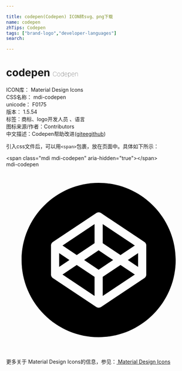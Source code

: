 ```yaml
---

title: codepen(Codepen) ICON转svg、png下载
name: codepen
zhTips: Codepen
tags: ["brand-logo","developer-languages"]
search: 

---
```


# codepen  <small style="font-size: 60%;font-weight: 100">Codepen</small>


<div class="detail-page">
<p>
<span>
ICON库：
<span class="badge-secondary badge">Material Design Icons</span> 
</span>
<br/>
<span>
CSS名称：
<span class="badge-secondary badge">mdi-codepen</span> 
</span>
<br/>
<span>
unicode：
<span class="badge-secondary badge">F0175</span> 
<copy-btn content='F0175' btn-title=""></copy-btn>
<copy-btn :content='String.fromCodePoint(parseInt("F0175", 16))' btn-title="复制U"></copy-btn>
</span>
<br/>
<span>
版本：
<span class="badge-secondary badge">1.5.54</span> 
</span><br/><span>标签：<span class="badge-light badge"><router-link to="/tags/brand-logo.html">商标、logo</router-link></span><span class="badge-light badge"><router-link to="/tags/developer-languages.html">开发人员 、语言</router-link></span></span>
<br/>
<span>图标来源/作者：<span class="badge-light badge">Contributors</span></span> 
<br/>
<span class="zh-detail">中文描述：<span class="badge-primary badge">Codepen</span><span class="help-link"><span>帮助改进</span>(<a href="https://gitee.com/liuwave/icon-helper/edit/master/json/material/codepen.json" target="_blank" rel="noopener noreferrer">gitee</a><a href="https://github.com/liuwave/icon-helper/edit/master/json/material/codepen.json" target="_blank" rel="noopener noreferrer">github</a></span>)</span><br/>
</p>
</div>
<div class="alert alert-dark">
  <i class="mdi mdi-codepen mdi-48px"></i>
  <i class="mdi mdi-codepen mdi-36px"></i>
  <i class="mdi mdi-codepen mdi-24px"></i>
  <i class="mdi mdi-codepen mdi-18px"></i>
</div>
<div>
  <p>引入css文件后，可以用<code>&lt;span&gt;</code>包裹，放在页面中。具体如下所示：    
  </p>
  <div class="alert alert-primary" style="font-size: 14px">
    &lt;span class="mdi mdi-codepen" aria-hidden="true"&gt;&lt;/span&gt;
    <copy-btn content='<span class="mdi mdi-codepen" aria-hidden="true"></span>'></copy-btn>
  </div>
  <div class="alert alert-secondary">
    <i class="mdi mdi-codepen"
    style="font-size: 24px"
    aria-hidden="true"></i> mdi-codepen
    <copy-btn content="mdi-codepen" btn-title="复制图标名称"></copy-btn>
  </div>
</div>
<div id="svg" class="svg-wrap">
<svg xmlns="http://www.w3.org/2000/svg" viewBox="0 0 24 24"><path d="M8.21 12L6.88 12.89V11.11L8.21 12M11.47 9.82V7.34L7.31 10.12L9.16 11.36L11.47 9.82M16.7 10.12L12.53 7.34V9.82L14.84 11.36L16.7 10.12M7.31 13.88L11.47 16.66V14.18L9.16 12.64L7.31 13.88M12.53 14.18V16.66L16.7 13.88L14.84 12.64L12.53 14.18M12 10.74L10.12 12L12 13.26L13.88 12L12 10.74M22 12C22 17.5 17.5 22 12 22C6.5 22 2 17.5 2 12C2 6.5 6.5 2 12 2C17.5 2 22 6.5 22 12M18.18 10.12C18.18 10.09 18.18 10.07 18.18 10.05L18.17 10L18.17 10L18.16 9.95C18.15 9.94 18.15 9.93 18.14 9.91L18.13 9.89L18.11 9.85L18.1 9.83L18.08 9.8L18.06 9.77L18.03 9.74L18 9.72L18 9.7L17.96 9.68L17.95 9.67L12.3 5.91C12.12 5.79 11.89 5.79 11.71 5.91L6.05 9.67L6.05 9.68L6 9.7C6 9.71 6 9.72 6 9.72L5.97 9.74L5.94 9.77L5.93 9.8L5.9 9.83L5.89 9.85L5.87 9.89L5.86 9.91L5.84 9.95L5.84 10L5.83 10L5.82 10.05C5.82 10.07 5.82 10.09 5.82 10.12V13.88C5.82 13.91 5.82 13.93 5.82 13.95L5.83 14L5.84 14L5.84 14.05C5.85 14.06 5.85 14.07 5.86 14.09L5.87 14.11L5.89 14.15L5.9 14.17L5.92 14.2L5.94 14.23C5.95 14.24 5.96 14.25 5.97 14.26L6 14.28L6 14.3L6.04 14.32L6.05 14.33L11.71 18.1C11.79 18.16 11.9 18.18 12 18.18C12.1 18.18 12.21 18.15 12.3 18.1L17.95 14.33L17.96 14.32L18 14.3L18 14.28L18.03 14.26L18.06 14.23L18.08 14.2L18.1 14.17L18.11 14.15L18.13 14.11L18.14 14.09L18.16 14.05L18.16 14L18.17 14L18.18 13.95C18.18 13.93 18.18 13.91 18.18 13.88V10.12M17.12 12.89V11.11L15.79 12L17.12 12.89Z" /></svg>
</div>
<detail full-name='mdi-codepen'></detail>
    
<div><p>更多关于 Material Design Icons的信息，参见：<a target="_blank" href="https://iconhelper.cn/material.html"> Material Design Icons</a>
</p></div>
